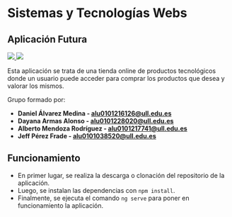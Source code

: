 # Sistemas y Tecnologías Webs

## Aplicación Futura

<a href="https://github.com/SyTW-2122/E10/actions/workflows/tests.yml">
  <img src="https://github.com/SyTW-2122/E10/actions/workflows/tests.yml/badge.svg"/>
</a>

<a href="https://codecov.io/gh/SyTW-2122/E10">
  <img src="https://codecov.io/gh/SyTW-2122/E10/branch/main/graph/badge.svg?token=52T93G4T4A"/>
</a>

Esta aplicación se trata de una tienda online de productos tecnológicos donde un usuario puede acceder para comprar los productos que desea y valorar los mismos.

Grupo formado por:

 * **Daniel Álvarez Medina - [alu0101216126@ull.edu.es](alu0101216126@ull.edu.es)**
 * **Dayana Armas Alonso - [alu0101228020@ull.edu.es](alu0101228020@ull.edu.es)**
 * **Alberto Mendoza Rodríguez - [alu0101217741@ull.edu.es](alu0101217741@ull.edu.es)**
 * **Jeff Pérez Frade - [alu0101038520@ull.edu.es](alu0101038520@ull.edu.es)**

## Funcionamiento

- En primer lugar, se realiza la descarga o clonación del repositorio de la aplicación.
- Luego, se instalan las dependencias con `npm install`.
- Finalmente, se ejecuta el comando `ng serve` para poner en funcionamiento la aplicación.